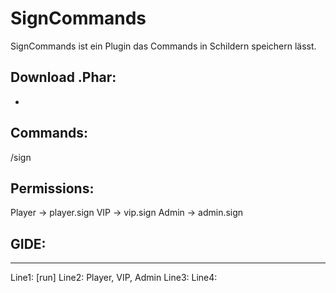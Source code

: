 # SignCommands
  SignCommands ist ein Plugin das Commands in Schildern speichern lässt.
  
## Download .Phar:
  - 

## Commands:
  /sign

## Permissions:
   Player -> player.sign
   VIP -> vip.sign
   Admin -> admin.sign

## GIDE:
   --------------------
   Line1: [run]
    Line2: Player, VIP, Admin
     Line3: <Command>
      Line4: <Beschreibung>
